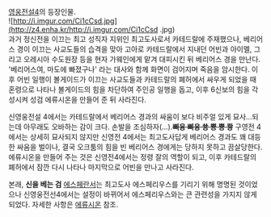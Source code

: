 [영웅전설4](%EC%98%81%EC%9B%85%EC%A0%84%EC%84%A44.md)의 등장인물.  
![http://i.imgur.com/Ci1cCsd.jpg](http://z4.enha.kr/http://i.imgur.com/Ci1cCsd
.jpg)  
과거 정신전을 이끄는 최고 성직자 지위인 최고도사로서 카테드랄에 주재했으나, 베리어스 경이 이끄는 사교도들의 습격을 맞아 고아로 카테드랄에서
지내던 어빈과 아이멜, 그리고 오레시아 수도원장 등을 현자 가웨인에게 맡겨 대피시킨 뒤 베리어스 경을 만난다. '베리어스여, 마도에
빠졌구나' 라는 대사와 함께 화면이 검어지며 죽음을 암시한다. 이후 어빈 일행이 볼게이드가 이끄는 사교도들과 카테드랄의 폐허에서 싸우게
되었을 때 혼령으로 나타나 볼게이드의 힘을 차단하여 주인공 일행을 돕고, 이후 6신보의 힘을 각성시켜 성검 에류시온을 만들어 준 뒤
사라진다.

신영웅전설 4에서는 카테드랄에서 베리어스 경과의 싸움이 보다 비주얼 있게 묘사...되는데 아무래도 오바하는 감이 크다. 손발을
조심하자(...).<del>**삐융 삐융 쑝 뿅 뿅 쾅**</del> 구영전 4에서는 상세히 묘사되지 않지만 신영전 4에서는 최고도사답게
베리어스 경과도 꽤 대등한 싸움을 벌이나, 결국 오크툼의 힘을 빈 베리어스 경에게는 당하지 못하고 끔살당한다. 에류시온을 만들어 주는 것은
신영전4에서는 정령 잘의 역할이 되고, 이후 카테드랄의 폐허에서 잠깐 다시 나타나 마지막으로 어빈을 만나고 사라진다.

본래, **신을 베는 검** [에스페란서](%EC%97%90%EC%8A%A4%ED%8E%98%EB%9E%80%EC%84%9C.md)는
최고도사 에스페리우스를 기리기 위해 명명된 것이었으나 신영웅전선4에서는 설정이 바뀌어서 에스페리우스와는 큰 관련성을 가지지 않게 되었다.
자세한 사항은 [에류시온](%EC%97%90%EB%A5%98%EC%8B%9C%EC%98%A8.md) 참조.

